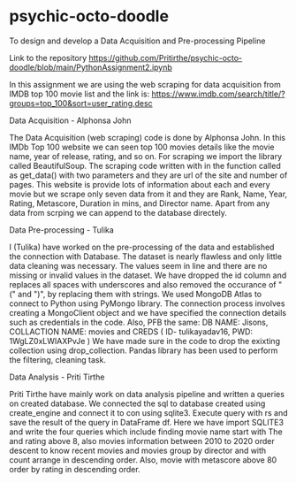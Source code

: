 # psychic-octo-doodle
To design and develop a Data Acquisition and Pre-processing Pipeline 

Link to the repository https://github.com/Pritirthe/psychic-octo-doodle/blob/main/PythonAssignment2.ipynb

In this assignment we are using the web scraping for data acquisition from IMDB top 100 movie list and the link is: https://www.imdb.com/search/title/?groups=top_100&sort=user_rating,desc

Data Acquisition - Alphonsa John

The Data Acquisition (web scraping) code is done by Alphonsa John. In this IMDb Top 100 website we can seen top 100 movies details like the movie name, year of release, rating, and so on. For scraping we import the library called BeautifulSoup. The scraping code written with in the function called as get_data() with two parameters and they are url of the site and number of pages. This website is provide lots of information about each and every movie but we scrape only seven data from it and they are Rank, Name, Year, Rating, Metascore, Duration in mins, and Director name. Apart from any data from scrping we can append to the database directely.

Data Pre-processing - Tulika

I (Tulika) have worked on the pre-processing of the data and established the connection with Database. The dataset is nearly flawless and only little data cleaning was necessary. The values seem in line and there are no missing or invalid values in the dataset. We have dropped the id column and replaces all spaces with underscores and also removed the occurance of "(" and ")", by replacing them with strings. We used MongoDB Atlas to connect to Python using PyMongo library. The connection process involves creating a MongoClient object and we have specified the connection details such as credentials in the code. Also, PFB the same:
DB NAME: Jisons, COLLACTION NAME: movies and CREDS ( ID- tulikayadav16, PWD: 1WgLZ0xLWIAXPvJe  )
We have made sure in the code to drop the exixting collection using drop_collection. Pandas library has been used to perform the filtering, cleaning task.

Data Analysis - Priti Tirthe

Priti Tirthe have mainly work on data analysis pipeline and written a queries on created database. We connected the sql to database created using create_engine and connect it to con using sqlite3. Execute query with rs and save the result of the query in DataFrame df. Here we have import SQLITE3 and write the four queries which include finding movie name start with The and rating above 8, also movies information between 2010 to 2020 order descent to know recent movies and movies group by director and with count arrange in descending order. Also, movie with metascore above 80 order by rating in descending order.
